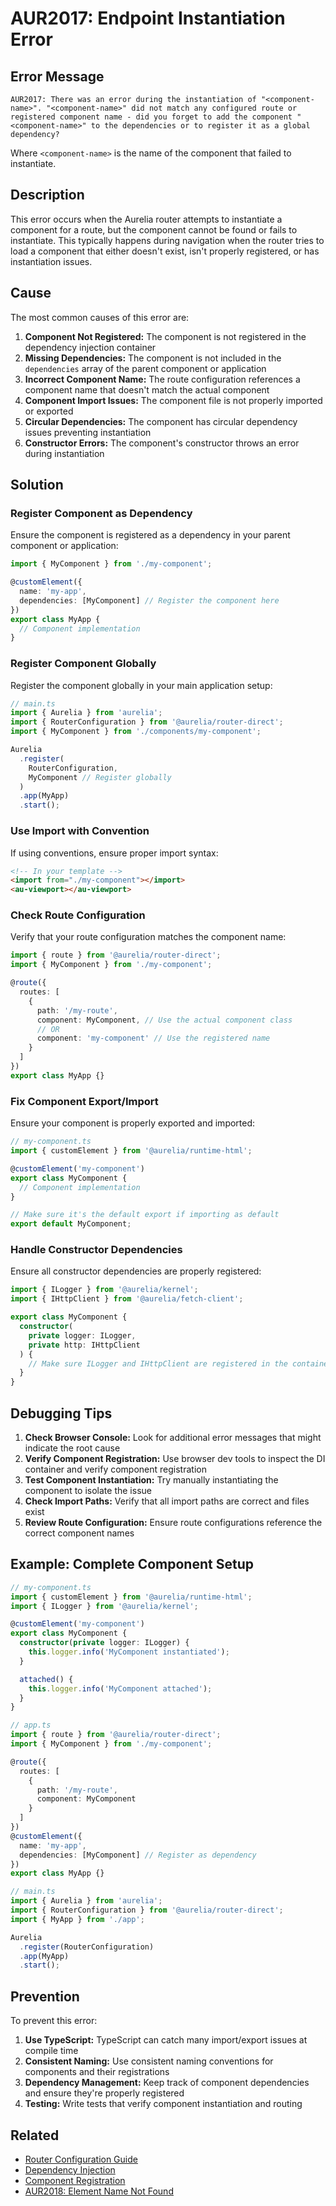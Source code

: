 # AUR2017: Endpoint Instantiation Error

## Error Message

`AUR2017: There was an error during the instantiation of "<component-name>". "<component-name>" did not match any configured route or registered component name - did you forget to add the component "<component-name>" to the dependencies or to register it as a global dependency?`

Where `<component-name>` is the name of the component that failed to instantiate.

## Description

This error occurs when the Aurelia router attempts to instantiate a component for a route, but the component cannot be found or fails to instantiate. This typically happens during navigation when the router tries to load a component that either doesn't exist, isn't properly registered, or has instantiation issues.

## Cause

The most common causes of this error are:

1. **Component Not Registered:** The component is not registered in the dependency injection container
2. **Missing Dependencies:** The component is not included in the `dependencies` array of the parent component or application
3. **Incorrect Component Name:** The route configuration references a component name that doesn't match the actual component
4. **Component Import Issues:** The component file is not properly imported or exported
5. **Circular Dependencies:** The component has circular dependency issues preventing instantiation
6. **Constructor Errors:** The component's constructor throws an error during instantiation

## Solution

### Register Component as Dependency

Ensure the component is registered as a dependency in your parent component or application:

```typescript
import { MyComponent } from './my-component';

@customElement({
  name: 'my-app',
  dependencies: [MyComponent] // Register the component here
})
export class MyApp {
  // Component implementation
}
```

### Register Component Globally

Register the component globally in your main application setup:

```typescript
// main.ts
import { Aurelia } from 'aurelia';
import { RouterConfiguration } from '@aurelia/router-direct';
import { MyComponent } from './components/my-component';

Aurelia
  .register(
    RouterConfiguration,
    MyComponent // Register globally
  )
  .app(MyApp)
  .start();
```

### Use Import with Convention

If using conventions, ensure proper import syntax:

```html
<!-- In your template -->
<import from="./my-component"></import>
<au-viewport></au-viewport>
```

### Check Route Configuration

Verify that your route configuration matches the component name:

```typescript
import { route } from '@aurelia/router-direct';
import { MyComponent } from './my-component';

@route({
  routes: [
    {
      path: '/my-route',
      component: MyComponent, // Use the actual component class
      // OR
      component: 'my-component' // Use the registered name
    }
  ]
})
export class MyApp {}
```

### Fix Component Export/Import

Ensure your component is properly exported and imported:

```typescript
// my-component.ts
import { customElement } from '@aurelia/runtime-html';

@customElement('my-component')
export class MyComponent {
  // Component implementation
}

// Make sure it's the default export if importing as default
export default MyComponent;
```

### Handle Constructor Dependencies

Ensure all constructor dependencies are properly registered:

```typescript
import { ILogger } from '@aurelia/kernel';
import { IHttpClient } from '@aurelia/fetch-client';

export class MyComponent {
  constructor(
    private logger: ILogger,
    private http: IHttpClient
  ) {
    // Make sure ILogger and IHttpClient are registered in the container
  }
}
```

## Debugging Tips

1. **Check Browser Console:** Look for additional error messages that might indicate the root cause
2. **Verify Component Registration:** Use browser dev tools to inspect the DI container and verify component registration
3. **Test Component Instantiation:** Try manually instantiating the component to isolate the issue
4. **Check Import Paths:** Verify that all import paths are correct and files exist
5. **Review Route Configuration:** Ensure route configurations reference the correct component names

## Example: Complete Component Setup

```typescript
// my-component.ts
import { customElement } from '@aurelia/runtime-html';
import { ILogger } from '@aurelia/kernel';

@customElement('my-component')
export class MyComponent {
  constructor(private logger: ILogger) {
    this.logger.info('MyComponent instantiated');
  }

  attached() {
    this.logger.info('MyComponent attached');
  }
}
```

```typescript
// app.ts
import { route } from '@aurelia/router-direct';
import { MyComponent } from './my-component';

@route({
  routes: [
    {
      path: '/my-route',
      component: MyComponent
    }
  ]
})
@customElement({
  name: 'my-app',
  dependencies: [MyComponent] // Register as dependency
})
export class MyApp {}
```

```typescript
// main.ts
import { Aurelia } from 'aurelia';
import { RouterConfiguration } from '@aurelia/router-direct';
import { MyApp } from './app';

Aurelia
  .register(RouterConfiguration)
  .app(MyApp)
  .start();
```

## Prevention

To prevent this error:

1. **Use TypeScript:** TypeScript can catch many import/export issues at compile time
2. **Consistent Naming:** Use consistent naming conventions for components and their registrations
3. **Dependency Management:** Keep track of component dependencies and ensure they're properly registered
4. **Testing:** Write tests that verify component instantiation and routing

## Related

- [Router Configuration Guide](../../router-direct/)
- [Dependency Injection](../../getting-to-know-aurelia/dependency-injection-di/)
- [Component Registration](../../components/)
- [AUR2018: Element Name Not Found](./aur2018.md)
